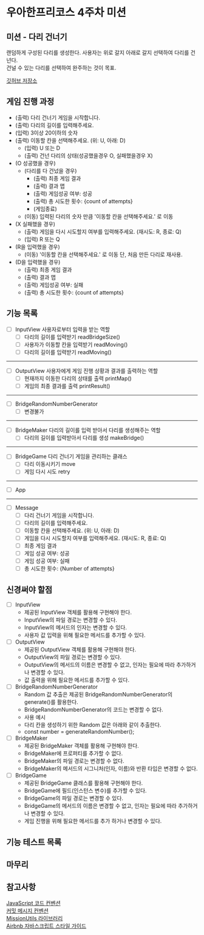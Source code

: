 # 우아한프리코스 4주차 미션

## 미션 - 다리 건너기

랜덤하게 구성된 다리를 생성한다. 사용자는 위로 갈지 아래로 갈지 선택하여 다리를 건넌다.  
건널 수 있는 다리를 선택하여 완주하는 것이 목표.

[깃허브 저장소](https://github.com/dragonfruitlemonade/javascript-bridge)  

## 게임 진행 과정

* (출력) 다리 건너기 게임을 시작합니다.
* (출력) 다리의 길이를 입력해주세요.
* (입력) 3이상 20이하의 숫자
* (출력) 이동할 칸을 선택해주세요. (위: U, 아래: D)
    * (입력) U 또는 D
    * (출력) 건넌 다리의 상태(성공했을경우 O, 실패했을경우 X)
* (O 성공했을 경우) 
    * (다리를 다 건넜을 경우)
        * (출력) 최종 게임 결과
        * (출력) 결과 맵
        * (출력) 게임성공 여부: 성공
        * (출력) 총 시도한 횟수: {count of attempts}
        * (게임종료)
    * (이동) 입력된 다리의 숫자 만큼 '이동할 칸을 선택해주세요.' 로 이동
* (X 실패했을 경우)
    * (출력) 게임을 다시 시도할지 여부를 입력해주세요. (재시도: R, 종료: Q)
    * (입력) R 또는 Q
* (R을 입력했을 경우)
    * (이동) '이동할 칸을 선택해주세요.' 로 이동 단, 처음 만든 다리로 재사용.
* (D을 입력했을 경우)
    * (출력) 최종 게임 결과
    * (출력) 결과 맵
    * (출력) 게임성공 여부: 실패
    * (출력) 총 시도한 횟수: {count of attempts}

## 기능 목록

* [ ] InputView 사용자로부터 입력을 받는 역할
    * [ ] 다리의 길이를 입력받기 readBridgeSize()
    * [ ] 사용자가 이동할 칸을 입력받기 readMoving()
    * [ ] 다리의 길이를 입력받기 readMoving()
---
* [ ] OutputView 사용자에게 게임 진행 상황과 결과를 출력하는 역할
    * [ ] 현재까지 이동한 다리의 상태를 출력 printMap()
    * [ ] 게임의 최종 결과를 출력 printResult()
---
* [ ] BridgeRandomNumberGenerator
    * [ ] 변경불가
---
* [ ] BridgeMaker 다리의 길이를 입력 받아서 다리를 생성해주는 역할
    * [ ] 다리의 길이를 입력받아서 다리를 생성 makeBridge()
---
* [ ] BridgeGame 다리 건너기 게임을 관리하는 클래스
    * [ ] 다리 이동시키기 move
    * [ ] 게임 다시 시도 retry
---
* [ ] App
---
* [ ] Message
    * [ ] 다리 건너기 게임을 시작합니다.
    * [ ] 다리의 길이를 입력해주세요.
    * [ ] 이동할 칸을 선택해주세요. (위: U, 아래: D)
    * [ ] 게임을 다시 시도할지 여부를 입력해주세요. (재시도: R, 종료: Q)
    * [ ] 최종 게임 결과
    * [ ] 게임 성공 여부: 성공
    * [ ] 게임 성공 여부: 실패
    * [ ] 총 시도한 횟수: {Number of attempts}

## 신경써야 할점  

* [ ] InputView
    * 제공된 InputView 객체를 활용해 구현해야 한다.
    * InputView의 파일 경로는 변경할 수 있다.
    * InputView의 메서드의 인자는 변경할 수 있다.
    * 사용자 값 입력을 위해 필요한 메서드를 추가할 수 있다.
* [ ] OutputView
    * 제공된 OutputView 객체를 활용해 구현해야 한다.
    * OutputView의 파일 경로는 변경할 수 있다.
    * OutputView의 메서드의 이름은 변경할 수 없고, 인자는 필요에 따라 추가하거나 변경할 수 있다.
    * 값 출력을 위해 필요한 메서드를 추가할 수 있다.
* [ ] BridgeRandomNumberGenerator
    * Random 값 추출은 제공된 BridgeRandomNumberGenerator의 generate()를 활용한다.
    * BridgeRandomNumberGenerator의 코드는 변경할 수 없다.
    * 사용 예시
    * 다리 칸을 생성하기 위한 Random 값은 아래와 같이 추출한다.
    * const number = generateRandomNumber();
* [ ] BridgeMaker
    * 제공된 BridgeMaker 객체를 활용해 구현해야 한다.
    * BridgeMaker에 프로퍼티를 추가할 수 없다.
    * BridgeMaker의 파일 경로는 변경할 수 없다.
    * BridgeMaker의 메서드의 시그니처(인자, 이름)와 반환 타입은 변경할 수 없다.
* [ ] BridgeGame
    * 제공된 BridgeGame 클래스를 활용해 구현해야 한다.
    * BridgeGame에 필드(인스턴스 변수)를 추가할 수 있다.
    * BridgeGame의 파일 경로는 변경할 수 있다.
    * BridgeGame의 메서드의 이름은 변경할 수 없고, 인자는 필요에 따라 추가하거나 변경할 수 있다.
    * 게임 진행을 위해 필요한 메서드를 추가 하거나 변경할 수 있다.  

## 기능 테스트 목록

## 마무리

## 참고사항
[JavaScript 코드 컨벤션](https://github.com/woowacourse/woowacourse-docs/tree/main/styleguide/javascript)  
[커밋 메시지 컨벤션](https://gist.github.com/stephenparish/9941e89d80e2bc58a153)  
[MissionUtils 라이브러리](https://github.com/woowacourse-projects/javascript-mission-utils#mission-utils)  
[Airbnb 자바스크립트 스타일 가이드](https://github.com/airbnb/javascript)
